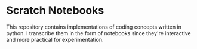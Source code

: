 # Scratch Notebooks

This repository contains implementations of coding concepts written in python. I transcribe them in the form of notebooks since they're interactive and more practical for experimentation.
